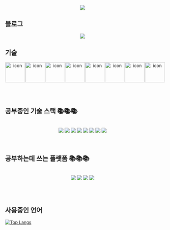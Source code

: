 <div align="center">
<img src="https://capsule-render.vercel.app/api?type=waving&color=auto&height=150&section=header&fontSize=30&animation=twinkling&text=안녕하세요!%20발표하는%20백엔드%20개발자%20김민섭입니다%20🙋‍">
  </div>

## 블로그
<div align="center"><p><a href="https://velog.io/@keeper1826" target="_blank">
<img src="https://img.shields.io/badge/Velog-20C997?style=flat&logo=Velog&logoColor=white&labelColor=%20C997"/></a></p>
</div>

## 기술
<div style="display: flex; align-items: flex-start;"><div align="center"><div style="display: flex; align-items: flex-start;"><div style="display: flex; align-items: flex-start;"><img src="https://techstack-generator.vercel.app/js-icon.svg" alt="icon" width="65" height="65" /><img src="https://techstack-generator.vercel.app/ts-icon.svg" alt="icon" width="65" height="65" /><img src="https://techstack-generator.vercel.app/restapi-icon.svg" alt="icon" width="65" height="65" /><img src="https://techstack-generator.vercel.app/aws-icon.svg" alt="icon" width="65" height="65" /></div><div style="display: flex; align-items: flex-start;"><img src="https://techstack-generator.vercel.app/nginx-icon.svg" alt="icon" width="65" height="65" /><img src="https://techstack-generator.vercel.app/mysql-icon.svg" alt="icon" width="65" height="65" /><img src="https://techstack-generator.vercel.app/jest-icon.svg" alt="icon" width="65" height="65" /><img src="https://techstack-generator.vercel.app/github-icon.svg" alt="icon" width="65" height="65" /></div></div></div></div>

<br/><br/>

## 공부중인 기술 스택 📚📚📚
<br/>

<div align="center"><img src="https://img.shields.io/badge/-JavaScript-%23F7DF1C?style=flat&logo=javascript&logoColor=000000&labelColor=%23F7DF1C&color=%23FFCE5A">   <img src="https://img.shields.io/badge/TypeScript-3178C6?style=flat&logo=TypeScript&logoColor=blue&labelColor=white">   <img src="https://img.shields.io/badge/Express-000000?style=flat&logo=Express&logoColor=white">   <img src="https://img.shields.io/badge/-Nodejs-43853d?style=flat&logo=Node.js&logoColor=white">   <img src="https://img.shields.io/badge/NestJS-E0234E?style=flat&logo=NestJS&logoColor=E0234E&labelColor=white">   <img src="https://img.shields.io/badge/MongoDB-47A248?style=flat&logo=MongoDB&logoColor=white">   <img src="https://img.shields.io/badge/MySQL-4479A1?style=flat&logo=MySQL&logoColor=white">   <img src="https://img.shields.io/badge/-Git-F05032?style=flat&logo=git&logoColor=ffffff">
  </div>
<br/><br/>

## 공부하는데 쓰는 플랫폼 📚📚📚
<br/>

<div align="center"><img src="https://img.shields.io/badge/Slack-4A154B?style=flat&logo=Slack&logoColor=white">   <img src="https://img.shields.io/badge/AWS-232F3E?style=flat&logo=Amazon%20AWS&logoColor=white">   <img src="https://img.shields.io/badge/Notion-FFFFFF?style=flat&logo=Notion&logoColor=black">   <img src="https://img.shields.io/badge/Visual Studio Code-4479A1?style=flat&logo=Visual Studio Code&logoColor=white"></div>

<br/><br/>

## 사용중인 언어

 [![Top Langs](https://github-readme-stats.vercel.app/api/top-langs/?username=striker1826)](https://github.com/striker1826/github-readme-stats)


  

